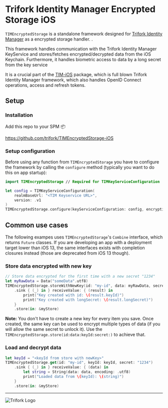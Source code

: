 # Trifork Identity Manager Encrypted Storage iOS

`TIMEncryptedStorage` is a standalone framework designed for [Trifork Identity Manager](http://identitymanager.trifork.com/) as a encrypted storage handler. .

This framework handles communication with the Trifork Identity Manager KeyService and stores/fetches encrypted/decrypted data from the iOS Keychain. Furthermore, it handles biometric access to data by a long secret from the key service

It is a crucial part of the [TIM-iOS](https://github.com/trifork/TIM-iOS) package, which is full blown Trifork Identity Manager framework, which also handles OpenID Connect operations, access and refresh tokens.

## Setup

### Installation

Add this repo to your SPM 📦

https://github.com/trifork/TIMEncryptedStorage-iOS

### Setup configuration
Before using any function from `TIMEncryptedStorage` you have to configure the framework by calling the `configure` method (typically you want to do this on app startup):

```swift
import TIMEncryptedStorage // Required for TIMKeyServiceConfiguration

let config = TIMKeyServiceConfiguration(
    realmBaseUrl: "<TIM Keyservice URL>",
    version: .v1
)
TIMEncryptedStorage.configure(keyServiceConfiguration: config, encryptionMethod: .aesGcm)
```

## Common use cases

The following exampes uses `TIMEncryptedStorage`'s `Combine` interface, which returns `Future` classes. If you are developing an app with a deployment target lower than iOS 13, the same interfaces exists with completion closures instead (those are deprecated from iOS 13 though).

### Store data encrypted with new key
```swift
// Store data encrypted for the first time with a new secret "1234"
let myRawData = Data("someData".utf8)
TIMEncryptedStorage.storeWithNewKey(id: "my-id", data: myRawData, secret: "1234")
    .sink { (_) in } receiveValue: { (result) in
        print("Key created with id: \(result.keyId)")
        print("Key created with longSecret: \(result.longSecret)")
    }
    .store(in: &myStore)
```

**Note:** You don't have to create a new key for every item you save. Once created, the same key can be used to encrypt multiple types of data (if you will allow the same secret to unlock it). Use the `TIMEncryptedStorage.store(id:data:keyId:secret:)` to achieve that.

### Load and decrypt data
```swift
let keyId = "<keyId from store with newKey>"
TIMEncryptedStorage.get(id: "my-id", keyId: keyId, secret: "1234")
    .sink { (_) in } receiveValue: { (data) in
        let string = String(data: data, encoding: .utf8)
        print("Loaded data from \(keyId): \(string)")
    }
    .store(in: &myStore)
```

---

![Trifork Logo](https://jira.trifork.com/s/-p6q4kx/804003/9c3efa9da3fa1ef9d504f68de6c57528/_/jira-logo-scaled.png)
